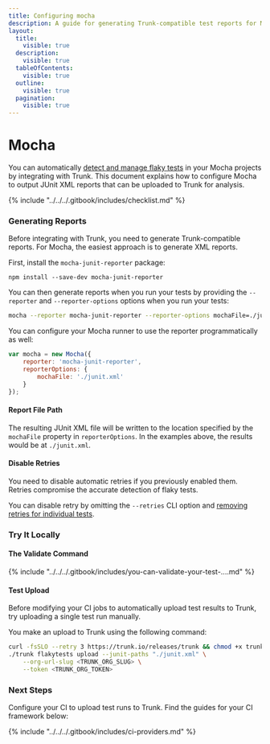 ```yaml
---
title: Configuring mocha
description: A guide for generating Trunk-compatible test reports for Mocha
layout:
  title:
    visible: true
  description:
    visible: true
  tableOfContents:
    visible: true
  outline:
    visible: true
  pagination:
    visible: true
---
```


# Mocha

You can automatically [detect and manage flaky tests](../../detection.md) in your Mocha projects by integrating with Trunk. This document explains how to configure Mocha to output JUnit XML reports that can be uploaded to Trunk for analysis.

{% include "../../../.gitbook/includes/checklist.md" %}

### Generating Reports

Before integrating with Trunk, you need to generate Trunk-compatible reports. For Mocha, the easiest approach is to generate XML reports.

First, install the `mocha-junit-reporter` package:

```shell
npm install --save-dev mocha-junit-reporter
```

You can then generate reports when you run your tests by providing the `--reporter` and `--reporter-options` options when you run your tests:

```sh
mocha --reporter mocha-junit-reporter --reporter-options mochaFile=./junit.xml
```

You can configure your Mocha runner to use the reporter programmatically as well:&#x20;

```javascript
var mocha = new Mocha({
    reporter: 'mocha-junit-reporter',
    reporterOptions: {
        mochaFile: './junit.xml'
    }
});
```

#### Report File Path

The resulting JUnit XML file will be written to the location specified by the `mochaFile` property in `reporterOptions`. In the examples above, the results would be at `./junit.xml`.

#### Disable Retries

You need to disable automatic retries if you previously enabled them. Retries compromise the accurate detection of flaky tests.

You can disable retry by omitting the `--retries` CLI option and [removing retries for individual tests](https://mochajs.org/#retry-tests).

### Try It Locally

#### **The Validate Command**

{% include "../../../.gitbook/includes/you-can-validate-your-test-....md" %}

#### Test Upload

Before modifying your CI jobs to automatically upload test results to Trunk, try uploading a single test run manually.

You make an upload to Trunk using the following command:

```sh
curl -fsSLO --retry 3 https://trunk.io/releases/trunk && chmod +x trunk
./trunk flakytests upload --junit-paths "./junit.xml" \
    --org-url-slug <TRUNK_ORG_SLUG> \
    --token <TRUNK_ORG_TOKEN>
```

### Next Steps

Configure your CI to upload test runs to Trunk. Find the guides for your CI framework below:

{% include "../../../.gitbook/includes/ci-providers.md" %}

